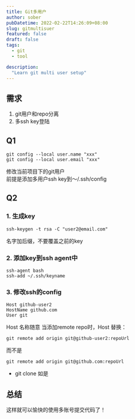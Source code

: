 ```yaml
---
title: Git多用户
author: sober
pubDatetime: 2022-02-22T14:26:09+08:00
slug: gitmultisuer
featured: false
draft: false
tags:
  - git
  - tool

description:
  "Learn git multi user setup"
---
```

## 需求
1. git用户和repo分离
2. 多ssh key登陆

## Q1
``` 
git config --local user.name "xxx"
git config --local user.email "xxx"
   ```
   修改当前项目下的git用户<br />
   前提是添加多用户ssh key到～/.ssh/config
## Q2
### 1. 生成key
 ```
 ssh-keygen -t rsa -C "user2@email.com"
  ```
名字加后缀，不要覆盖之前的key

### 2. 添加key到ssh agent中
 ```
 ssh-agent bash
 ssh-add ~/.ssh/keyname
  ```
### 3. 修改ssh的config
``` 
Host github-user2
HostName github.com
User git
   ``` 
Host 名称随意
当添加remote repo时，Host 替换：
 ```
 git remote add origin git@github-user2:repoUrl
  ```
而不是
 ```
 git remote add origin git@github.com:repoUrl
 ```
- git clone 如是

## 总结
这样就可以愉快的使用多账号提交代码了！

